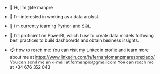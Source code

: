 - 👋 Hi, I’m @fermanpre.

- 👀 I’m interested in working as a data analyst.

- 🌱 I’m currently learning Python and SQL.

- 💞️ I’m proficient on PowerBI, which I use to create data models following best practices to build dashboards and obtain business insights.

- 📫 How to reach me: 
      You can visit my LinkedIn profile and learn more about me at https://www.linkedin.com/in/fernandomanzanarespreciado/
      You can send me an e-mail at fermanpre@gmail.com
      You can reach me at +34 676 352 043

<!---
fermanpre/fermanpre is a ✨ special ✨ repository because its `README.md` (this file) appears on your GitHub profile.
You can click the Preview link to take a look at your changes.
--->
